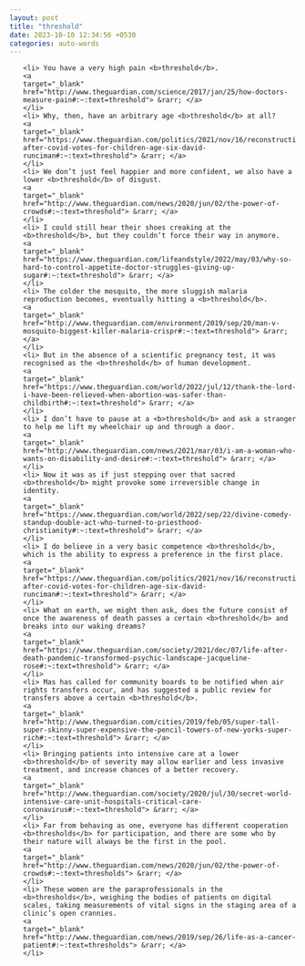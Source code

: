 ```yaml
---
layout: post
title: "threshold"
date: 2023-10-10 12:34:56 +0530
categories: auto-words
---
```

<ol>

    <li> You have a very high pain <b>threshold</b>.
    <a 
    target="_blank" 
    href="http://www.theguardian.com/science/2017/jan/25/how-doctors-measure-pain#:~:text=threshold"> &rarr; </a>
    </li>
    <li> Why, then, have an arbitrary age <b>threshold</b> at all?
    <a 
    target="_blank" 
    href="https://www.theguardian.com/politics/2021/nov/16/reconstruction-after-covid-votes-for-children-age-six-david-runciman#:~:text=threshold"> &rarr; </a>
    </li>
    <li> We don’t just feel happier and more confident, we also have a lower <b>threshold</b> of disgust.
    <a 
    target="_blank" 
    href="http://www.theguardian.com/news/2020/jun/02/the-power-of-crowds#:~:text=threshold"> &rarr; </a>
    </li>
    <li> I could still hear their shoes creaking at the <b>threshold</b>, but they couldn’t force their way in anymore.
    <a 
    target="_blank" 
    href="https://www.theguardian.com/lifeandstyle/2022/may/03/why-so-hard-to-control-appetite-doctor-struggles-giving-up-sugar#:~:text=threshold"> &rarr; </a>
    </li>
    <li> The colder the mosquito, the more sluggish malaria reproduction becomes, eventually hitting a <b>threshold</b>.
    <a 
    target="_blank" 
    href="http://www.theguardian.com/environment/2019/sep/20/man-v-mosquito-biggest-killer-malaria-crispr#:~:text=threshold"> &rarr; </a>
    </li>
    <li> But in the absence of a scientific pregnancy test, it was recognised as the <b>threshold</b> of human development.
    <a 
    target="_blank" 
    href="https://www.theguardian.com/world/2022/jul/12/thank-the-lord-i-have-been-relieved-when-abortion-was-safer-than-childbirth#:~:text=threshold"> &rarr; </a>
    </li>
    <li> I don’t have to pause at a <b>threshold</b> and ask a stranger to help me lift my wheelchair up and through a door.
    <a 
    target="_blank" 
    href="http://www.theguardian.com/news/2021/mar/03/i-am-a-woman-who-wants-on-disability-and-desire#:~:text=threshold"> &rarr; </a>
    </li>
    <li> Now it was as if just stepping over that sacred <b>threshold</b> might provoke some irreversible change in identity.
    <a 
    target="_blank" 
    href="https://www.theguardian.com/world/2022/sep/22/divine-comedy-standup-double-act-who-turned-to-priesthood-christianity#:~:text=threshold"> &rarr; </a>
    </li>
    <li> I do believe in a very basic competence <b>threshold</b>, which is the ability to express a preference in the first place.
    <a 
    target="_blank" 
    href="https://www.theguardian.com/politics/2021/nov/16/reconstruction-after-covid-votes-for-children-age-six-david-runciman#:~:text=threshold"> &rarr; </a>
    </li>
    <li> What on earth, we might then ask, does the future consist of once the awareness of death passes a certain <b>threshold</b> and breaks into our waking dreams?
    <a 
    target="_blank" 
    href="https://www.theguardian.com/society/2021/dec/07/life-after-death-pandemic-transformed-psychic-landscape-jacqueline-rose#:~:text=threshold"> &rarr; </a>
    </li>
    <li> Mas has called for community boards to be notified when air rights transfers occur, and has suggested a public review for transfers above a certain <b>threshold</b>.
    <a 
    target="_blank" 
    href="http://www.theguardian.com/cities/2019/feb/05/super-tall-super-skinny-super-expensive-the-pencil-towers-of-new-yorks-super-rich#:~:text=threshold"> &rarr; </a>
    </li>
    <li> Bringing patients into intensive care at a lower <b>threshold</b> of severity may allow earlier and less invasive treatment, and increase chances of a better recovery.
    <a 
    target="_blank" 
    href="http://www.theguardian.com/society/2020/jul/30/secret-world-intensive-care-unit-hospitals-critical-care-coronavirus#:~:text=threshold"> &rarr; </a>
    </li>
    <li> Far from behaving as one, everyone has different cooperation <b>thresholds</b> for participation, and there are some who by their nature will always be the first in the pool.
    <a 
    target="_blank" 
    href="http://www.theguardian.com/news/2020/jun/02/the-power-of-crowds#:~:text=thresholds"> &rarr; </a>
    </li>
    <li> These women are the paraprofessionals in the <b>thresholds</b>, weighing the bodies of patients on digital scales, taking measurements of vital signs in the staging area of a clinic’s open crannies.
    <a 
    target="_blank" 
    href="http://www.theguardian.com/news/2019/sep/26/life-as-a-cancer-patient#:~:text=thresholds"> &rarr; </a>
    </li>